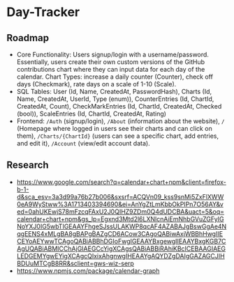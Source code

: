 # Day-Tracker

## Roadmap
- Core Functionality: Users signup/login with a username/password. Essentially, users create their own custom versions of the GitHub contributions chart where they can input data for each day of the calendar. Chart Types: increase a daily counter (Counter), check off days (Checkmark), rate days on a scale of 1-10 (Scale).
- SQL Tables: User (Id, Name, CreatedAt, PasswordHash), Charts (Id, Name, CreatedAt, UserId, Type (enum)), CounterEntries (Id, ChartId, CreatedAt, Count), CheckMarkEntries (Id, ChartId, CreatedAt, Checked (bool)), ScaleEntries (Id, ChartId, CreatedAt, Rating)
- Frontend: `/Auth` (signup/login), `/About` (information about the website), `/` (Homepage where logged in users see their charts and can click on them), `/Charts/{ChartId}` (users can see a specific chart, add entries, and edit it), `/Account` (view/edit account data).

## Research
- https://www.google.com/search?q=calendar+chart+npm&client=firefox-b-1-d&sca_esv=3a3d99a76b27b006&sxsrf=ACQVn09_kss9snMi5ZxFlXWW0eA9WyStww%3A1713403394690&ei=AnYgZtLmKbbOkPIPn7O56AY&ved=0ahUKEwjS78mFzcqFAxU2J0QIHZ9ZDm0Q4dUDCBA&uact=5&oq=calendar+chart+npm&gs_lp=Egxnd3Mtd2l6LXNlcnAiEmNhbGVuZGFyIGNoYXJ0IG5wbTIGEAAYFhgeSJssULAKWP8qcAF4AZABAJgBswGgAe4NqgEENS4xMLgBA8gBAPgBAZgCD6ACow3CAgoQABiwAxjWBBhHwgIIECEYoAEYwwTCAgoQABiABBhDGIoFwgIGEAAYBxgewgIIEAAYBxgKGB7CAgUQABiABMICChAjGIAEGCcYigXCAgsQABiABBiRAhiKBcICEBAAGIAEGLEDGEMYgwEYigXCAgcQIxixAhgnwgIHEAAYgAQYDZgDAIgGAZAGCJIHBDUuMTCgB8RR&sclient=gws-wiz-serp
- https://www.npmjs.com/package/calendar-graph